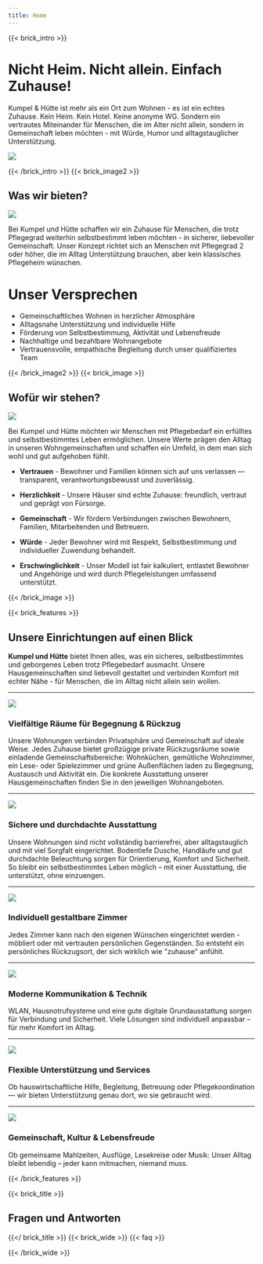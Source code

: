 ```yaml
---
title: Home
---
```

{{< brick_intro >}}

# Nicht Heim. Nicht allein. Einfach Zuhause!

Kumpel & Hütte ist mehr als ein Ort zum Wohnen - es ist ein echtes Zuhause. Kein Heim. Kein Hotel. Keine anonyme WG. Sondern ein vertrautes Miteinander für Menschen, die im Alter nicht allein, sondern in Gemeinschaft leben möchten - mit Würde, Humor und alltagstauglicher Unterstützung.

![](/uploads/illustrations/cuate/home/1.jpg)

{{< /brick_intro >}}
{{< brick_image2 >}}

## Was wir bieten?

![](/uploads/illustrations/cuate/home/3.jpg)

Bei Kumpel und Hütte schaffen wir ein Zuhause für Menschen, die trotz Pflegegrad weiterhin selbstbestimmt leben möchten - in sicherer, liebevoller Gemeinschaft. Unser Konzept richtet sich an Menschen mit Pflegegrad 2 oder höher, die im Alltag Unterstützung brauchen, aber kein klassisches Pflegeheim wünschen.

# Unser Versprechen
- Gemeinschaftliches Wohnen in herzlicher Atmosphäre
- Alltagsnahe Unterstützung und individuelle Hilfe
- Förderung von Selbstbestimmung, Aktivität und Lebensfreude
- Nachhaltige und bezahlbare Wohnangebote
- Vertrauensvolle, empathische Begleitung durch unser qualifiziertes Team


{{< /brick_image2 >}}
{{< brick_image >}}

## Wofür wir stehen?

![](/uploads/illustrations/cuate/home/4.jpg)

Bei Kumpel und Hütte möchten wir Menschen mit Pflegebedarf ein erfülltes und selbstbestimmtes Leben ermöglichen. Unsere Werte prägen den Alltag in unseren Wohngemeinschaften und schaffen ein Umfeld, in dem man sich wohl und gut aufgehoben fühlt.

- **Vertrauen** - Bewohner und Familien können sich auf uns verlassen — transparent, verantwortungsbewusst und zuverlässig.

- **Herzlichkeit** - Unsere Häuser sind echte Zuhause: freundlich, vertraut und geprägt von Fürsorge.

- **Gemeinschaft** - Wir fördern Verbindungen zwischen Bewohnern, Familien, Mitarbeitenden und Betreuern.

- **Würde** - Jeder Bewohner wird mit Respekt, Selbstbestimmung und individueller Zuwendung behandelt.

- **Erschwinglichkeit** - Unser Modell ist fair kalkuliert, entlastet Bewohner und Angehörige und wird durch Pflegeleistungen umfassend unterstützt.


{{< /brick_image >}}
<!-- {{< brick_reviews >}}{{< /brick_reviews >}} -->
{{< brick_features >}}

## Unsere Einrichtungen auf einen Blick

**Kumpel und Hütte** bietet Ihnen alles, was ein sicheres, selbstbestimmtes und geborgenes Leben trotz Pflegebedarf ausmacht. Unsere Hausgemeinschaften sind liebevoll gestaltet und verbinden Komfort mit echter Nähe - für Menschen, die im Alltag nicht allein sein wollen.

---

![](/img/icons/material-symbols/200/rounded/auto_awesome_mosaic.svg)
### Vielfältige Räume für Begegnung & Rückzug

Unsere Wohnungen verbinden Privatsphäre und Gemeinschaft auf ideale Weise.
Jedes Zuhause bietet großzügige private Rückzugsräume sowie einladende Gemeinschaftsbereiche:
Wohnküchen, gemütliche Wohnzimmer, ein Lese- oder Spielezimmer und grüne Außenflächen laden zu Begegnung, Austausch und Aktivität ein. Die konkrete Ausstattung unserer Hausgemeinschaften finden Sie in den jeweiligen Wohnangeboten.



---

![](/img/icons/material-symbols/200/rounded/performance_max.svg)
### Sichere und durchdachte Ausstattung

Unsere Wohnungen sind nicht vollständig barrierefrei, aber alltagstauglich und mit viel Sorgfalt eingerichtet.
Bodentiefe Dusche, Handläufe und gut durchdachte Beleuchtung sorgen für Orientierung, Komfort und Sicherheit.
So bleibt ein selbstbestimmtes Leben möglich – mit einer Ausstattung, die unterstützt, ohne einzuengen.

---

![](/img/icons/material-symbols/200/rounded/design_services.svg)
### Individuell gestaltbare Zimmer

Jedes Zimmer kann nach den eigenen Wünschen eingerichtet werden - möbliert oder mit vertrauten persönlichen Gegenständen. So entsteht ein persönliches Rückzugsort, der sich wirklich wie "zuhause" anfühlt.

---

![](/img/icons/material-symbols/200/rounded/devices.svg)
### Moderne Kommunikation & Technik

WLAN, Hausnotrufsysteme und eine gute digitale Grundausstattung sorgen für Verbindung und Sicherheit.
Viele Lösungen sind individuell anpassbar – für mehr Komfort im Alltag.

---

![](/img/icons/material-symbols/200/rounded/timer.svg)
### Flexible Unterstützung und Services

Ob hauswirtschaftliche Hilfe, Begleitung, Betreuung oder Pflegekoordination — wir bieten Unterstützung genau dort, wo sie gebraucht wird.

---

![](/img/icons/material-symbols/200/rounded/auto_fix.svg)
### Gemeinschaft, Kultur & Lebensfreude

Ob gemeinsame Mahlzeiten, Ausflüge, Lesekreise oder Musik:
Unser Alltag bleibt lebendig – jeder kann mitmachen, niemand muss.

{{< /brick_features >}}


{{< brick_title >}}
## Fragen und Antworten

{{</ brick_title >}}
{{< brick_wide >}}
{{< faq >}}


{{< /brick_wide >}}